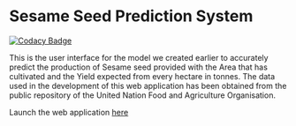 # Sesame Seed Prediction System

[![Codacy Badge](https://api.codacy.com/project/badge/Grade/c26498d51e974d8596402ccd3e7cbcf5)](https://app.codacy.com/gh/ahmed14-cell/prediction-system?utm_source=github.com&utm_medium=referral&utm_content=ahmed14-cell/prediction-system&utm_campaign=Badge_Grade)

This is the user interface for the model we created earlier to accurately 
predict the production of Sesame seed provided with the Area that has 
cultivated and the Yield expected from every hectare in tonnes.
The data used in the development of this web application has been obtained
from the public repository of the United Nation Food and Agriculture 
Organisation. 

Launch the web application [here](https://sesame-prediction.herokuapp.com/)
